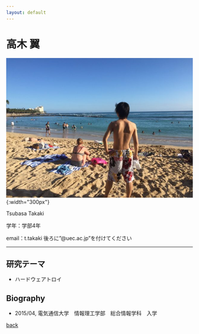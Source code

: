 ```yaml
---
layout: default
---
```


# 高木 翼

![takaki](./fig/takaki.jpg){:width="300px"}

Tsubasa Takaki

学年：学部4年

email：t.takaki 後ろに”@uec.ac.jp”を付けてください

---

## 研究テーマ

- ハードウェアトロイ

## Biography

- 2015/04, 電気通信大学　情報理工学部　総合情報学科　入学

[back](./)

